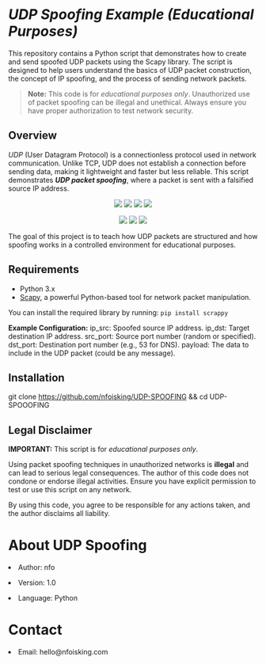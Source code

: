 # <i>UDP Spoofing Example (Educational Purposes)</i>

This repository contains a Python script that demonstrates how to create and send spoofed UDP packets using the Scapy library. The script is designed to help users understand the basics of UDP packet construction, the concept of IP spoofing, and the process of sending network packets.

> <b>Note:</b> This code is for <i>educational purposes only</i>. Unauthorized use of packet spoofing can be illegal and unethical. Always ensure you have proper authorization to test network security.

## <b>Overview</b>

<i>UDP</i> (User Datagram Protocol) is a connectionless protocol used in network communication. Unlike TCP, UDP does not establish a connection before sending data, making it lightweight and faster but less reliable. This script demonstrates <b><i>UDP packet spoofing</i></b>, where a packet is sent with a falsified source IP address.

<p align="center">
  <img src="https://img.shields.io/badge/Version-1.0-green?style=for-the-badge">
  <img src="https://img.shields.io/github/stars/nfoisking/UDP-SPOOFING?style=for-the-badge">
  <img src="https://img.shields.io/github/issues/nfoisking/UDP-SPOOFING?color=red&style=for-the-badge">
  <img src="https://img.shields.io/github/forks/nfoisking/UDP-SPOOFING?color=teal&style=for-the-badge">
</p>

<p align="center">
  <img src="https://img.shields.io/badge/Author-nfoisking-blue?style=flat-square">
  <img src="https://img.shields.io/badge/Open%20Source-Yes-darkgreen?style=flat-square">
  <img src="https://hits.seeyoufarm.com/api/count/incr/badge.svg?url=https%3A%2F%2Fgithub.com%2Fnfoisking%2UDP-SPOOFING&title=Visitors&edge_flat=false"/></a>
</p>

The goal of this project is to teach how UDP packets are structured and how spoofing works in a controlled environment for educational purposes.

## <b>Requirements</b>

- Python 3.x
- [Scapy](https://scapy.net/), a powerful Python-based tool for network packet manipulation.

You can install the required library by running:
```pip install scrappy```

<b>Example Configuration:</b>
ip_src: Spoofed source IP address.
ip_dst: Target destination IP address.
src_port: Source port number (random or specified).
dst_port: Destination port number (e.g., 53 for DNS).
payload: The data to include in the UDP packet (could be any message).

## <b>Installation</b>
git clone https://github.com/nfoisking/UDP-SPOOFING &&
cd UDP-SPOOOFING

## <b>Legal Disclaimer</b>
<b>IMPORTANT:</b> This script is for <i>educational purposes only</i>.

Using packet spoofing techniques in unauthorized networks is <b>illegal</b> and can lead to serious legal consequences. The author of this code does not condone or endorse illegal activities. Ensure you have explicit permission to test or use this script on any network.

By using this code, you agree to be responsible for any actions taken, and the author disclaims all liability.

<h1>About UDP Spoofing</h1>
<p><li>Author: nfo</li></p>
<p><li>Version: 1.0</li></p>
<p><li>Language: Python</li></p>
<h1>Contact</h1>
<p><li>Email: hello@nfoisking.com</li></p>
